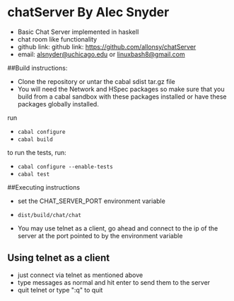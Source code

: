 # chatServer By Alec Snyder
* Basic Chat Server implemented in haskell
* chat room like functionality
* github link: github link: https://github.com/allonsy/chatServer
* email: alsnyder@uchicago.edu or linuxbash8@gmail.com

##Build instructions:
* Clone the repository or untar the cabal sdist tar.gz file
* You will need the Network and HSpec packages so make sure that you build
from a cabal sandbox with these packages installed or have these 
packages globally installed.

run 
* `cabal configure`
* `cabal build`

to run the tests, run:
* `cabal configure --enable-tests`
* `cabal test`


##Executing instructions
* set the CHAT_SERVER_PORT environment variable
* `dist/build/chat/chat`

* You may use telnet as a client, go ahead and connect to the ip of
the server at the port pointed to by the environment variable

## Using telnet as a client
* just connect via telnet as mentioned above
* type messages as normal and hit enter to send them to the server
* quit telnet or type ":q" to quit
